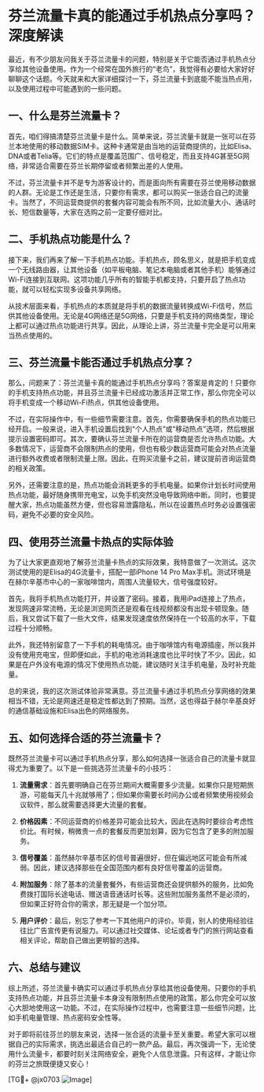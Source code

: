 # 芬兰流量卡真的能通过手机热点分享吗？深度解读

最近，有不少朋友问我关于芬兰流量卡的问题，特别是关于它能否通过手机热点分享给其他设备使用。作为一个经常在国外旅行的“老鸟”，我觉得有必要给大家好好聊聊这个话题。今天就来和大家详细探讨一下，芬兰流量卡到底能不能当热点用，以及使用过程中可能遇到的一些问题。

## 一、什么是芬兰流量卡？

首先，咱们得搞清楚芬兰流量卡是什么。简单来说，芬兰流量卡就是一张可以在芬兰本地使用的移动数据SIM卡。这种卡通常是由当地的运营商提供的，比如Elisa、DNA或者Telia等。它们的特点是覆盖范围广、信号稳定，而且支持4G甚至5G网络，非常适合需要在芬兰长期停留或者频繁出差的人使用。

不过，芬兰流量卡并不是专为游客设计的，而是面向所有需要在芬兰使用移动数据的人群。无论是工作还是生活，只要你有需求，都可以购买一张适合自己的流量卡。当然了，不同运营商提供的套餐内容可能会有所不同，比如流量大小、通话时长、短信数量等，大家在选购之前一定要仔细对比。

## 二、手机热点功能是什么？

接下来，我们再来了解一下手机热点功能。手机热点，顾名思义，就是把手机变成一个无线路由器，让其他设备（如平板电脑、笔记本电脑或者其他手机）能够通过Wi-Fi连接到互联网。这项功能几乎所有的智能手机都支持，只要开启了热点功能，就可以轻松实现多设备共享网络。

从技术层面来看，手机热点的本质就是将手机的数据流量转换成Wi-Fi信号，然后供其他设备使用。无论是4G网络还是5G网络，只要是手机支持的网络类型，理论上都可以通过热点功能进行共享。因此，从理论上讲，芬兰流量卡完全是可以用来当热点使用的。

## 三、芬兰流量卡能否通过手机热点分享？

那么，问题来了：芬兰流量卡真的能通过手机热点分享吗？答案是肯定的！只要你的手机支持热点功能，并且芬兰流量卡已经成功激活并正常工作，那么你完全可以将手机变成一个移动Wi-Fi热点，供其他设备使用。

不过，在实际操作中，有一些细节需要注意。首先，你需要确保手机的热点功能已经开启。一般来说，进入手机设置后找到“个人热点”或“移动热点”选项，然后根据提示设置密码即可。其次，要确认芬兰流量卡所在的运营商是否允许热点功能。大多数情况下，运营商不会限制热点的使用，但也有极少数运营商可能会对热点流量进行额外收费或者限制流量上限。因此，在购买流量卡之前，建议提前咨询运营商的相关政策。

另外，还需要注意的是，热点功能会消耗更多的手机电量。如果你计划长时间使用热点功能，最好随身携带充电宝，以免手机突然没电导致网络中断。同时，也要提醒大家，热点功能虽然方便，但也容易泄露隐私，所以在设置热点时务必设置强密码，避免不必要的安全风险。

## 四、使用芬兰流量卡热点的实际体验

为了让大家更直观地了解芬兰流量卡热点的实际效果，我特意做了一次测试。这次测试使用的是Elisa的4G流量卡，搭配一部iPhone 14 Pro Max手机。测试环境是在赫尔辛基市中心的一家咖啡馆内，周围人流量较大，信号强度较好。

首先，我将手机热点功能打开，并设置了密码。接着，我用iPad连接上了热点，发现网速非常流畅，无论是浏览网页还是观看在线视频都没有出现卡顿现象。随后，我又尝试下载了一些大文件，结果发现速度依然保持在一个较高的水平，下载过程十分顺畅。

此外，我还特别留意了一下手机的耗电情况。由于咖啡馆内有电源插座，所以我并没有使用充电宝，但即便如此，手机的电池消耗速度也比平时快了不少。因此，如果是在户外没有电源的情况下使用热点功能，建议随时关注手机电量，及时补充能量。

总的来说，我的这次测试体验非常满意。芬兰流量卡通过手机热点分享网络的效果相当不错，无论是网速还是稳定性都达到了预期。当然，这也得益于赫尔辛基良好的通信基础设施和Elisa出色的网络服务。

## 五、如何选择合适的芬兰流量卡？

既然芬兰流量卡可以通过手机热点分享，那么如何选择一张适合自己的流量卡就显得尤为重要了。以下是一些挑选芬兰流量卡的小技巧：

1. **流量需求**：首先要明确自己在芬兰期间大概需要多少流量。如果你只是短期旅游，可能每天几十兆就够用了；但如果你需要长时间办公或者频繁使用视频会议软件，那么就需要选择更大流量的套餐。

2. **价格因素**：不同运营商的价格差异可能会比较大，因此在选购时要综合考虑性价比。有时候，稍微贵一点的套餐反而更加划算，因为它包含了更多的附加服务。

3. **信号覆盖**：虽然赫尔辛基市区的信号普遍很好，但在偏远地区可能会有所减弱。因此，建议选择那些在全国范围内都有良好信号覆盖的运营商。

4. **附加服务**：除了基本的流量套餐外，有些运营商还会提供额外的服务，比如免费拨打国际长途电话、赠送语音通话时长等。这些附加服务虽然不是必须的，但如果正好符合你的需求，那无疑是一个加分项。

5. **用户评价**：最后，别忘了参考一下其他用户的评价。毕竟，别人的使用经验往往比广告宣传更有说服力。可以通过社交媒体、论坛或者专门的旅行网站查看相关评论，帮助自己做出更明智的选择。

## 六、总结与建议

综上所述，芬兰流量卡确实可以通过手机热点分享给其他设备使用。只要你的手机支持热点功能，并且芬兰流量卡本身没有限制热点使用的政策，那么你完全可以放心大胆地使用这一功能。不过，在实际操作过程中，也需要注意一些细节问题，比如手机电量管理、热点密码安全性等。

对于即将前往芬兰的朋友来说，选择一张合适的流量卡至关重要。希望大家可以根据自己的实际需求，挑选出最适合自己的一款产品。最后，再次强调一下，无论使用什么流量卡，都要时刻关注网络安全，避免个人信息泄露。只有这样，才能让你的芬兰之旅既便捷又安心！

[TG💪+ @jx0703 ![Image](https://github.com/user-attachments/assets/dbca1d08-cadb-493c-b0ec-ad6f7a83f270)]